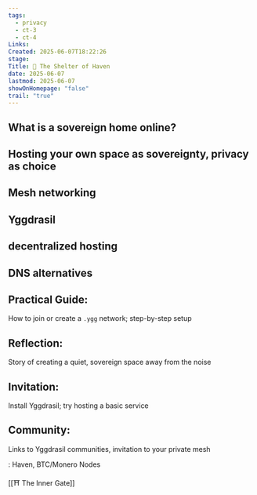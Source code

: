 ```yaml
---
tags:
  - privacy
  - ct-3
  - ct-4
Links: 
Created: 2025-06-07T18:22:26
stage: 
Title: 🏡 The Shelter of Haven
date: 2025-06-07
lastmod: 2025-06-07
showOnHomepage: "false"
trail: "true"
---
```

## What is a sovereign home online?

## Hosting your own space as sovereignty, privacy as choice

## Mesh networking
## Yggdrasil
## decentralized hosting
## DNS alternatives

## Practical Guide: 
How to join or create a `.ygg` network; step-by-step setup

## Reflection: 
Story of creating a quiet, sovereign space away from the noise

## Invitation:
Install Yggdrasil; try hosting a basic service

## Community: 
Links to Yggdrasil communities, invitation to your private mesh

: Haven, BTC/Monero Nodes

[[⛩ The Inner Gate]]